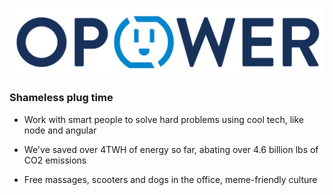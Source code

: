 ![opower logo](images/opower.png)

### Shameless plug time

* Work with smart people to solve hard problems using cool tech, like node and angular

* We've saved over 4TWH of energy so far, abating over 4.6 billion lbs of CO2 emissions

* Free massages, scooters and dogs in the office, meme-friendly culture


